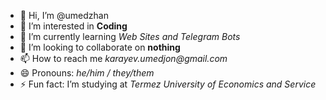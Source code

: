- 👋 Hi, I’m @umedzhan
- 👀 I’m interested in **Coding**
- 🌱 I’m currently learning _Web Sites and Telegram Bots_
- 💞️ I’m looking to collaborate on **nothing**
- 📫 How to reach me _karayev.umedjon@gmail.com_
- 😄 Pronouns: _he/him / they/them_
- ⚡ Fun fact: I’m studying at _Termez University of Economics and Service_

<!---
umedzhan/umedzhan is a ✨ special ✨ repository because its `README.md` (this file) appears on your GitHub profile.
You can click the Preview link to take a look at your changes.
--->
